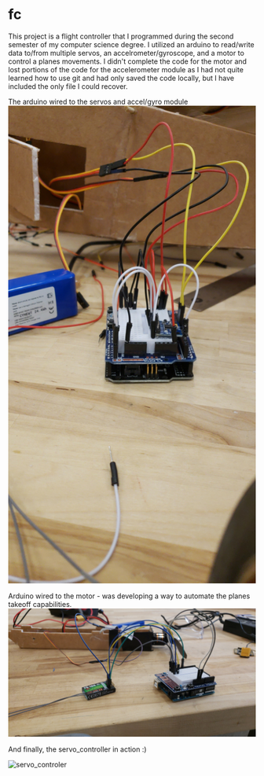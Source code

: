 # fc
This project is a flight controller that I programmed during the second semester of my computer science degree. I utilized an arduino to read/write data to/from multiple servos, an accelrometer/gyroscope, and a motor to control a planes movements. I didn't complete the code for the motor and lost portions of the code for the accelerometer module as I had not quite learned how to use git and had only saved the code locally, but I have included the only file I could recover. 

The arduino wired to the servos and accel/gyro module
![servo_controler](images/servo_controller.jpg)

Arduino wired to the motor - was developing a way to automate the planes takeoff capabilities.
![servo_controler](images/motor_controller.jpg)

And finally, the servo_controller in action :)

![servo_controler](/images/completed_servo_controller.gif)
